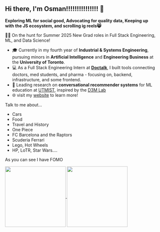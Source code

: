 ## Hi there, I'm Osman!!!!!!!!!!!!!!! 👋

**Exploring ML for social good, Advocating for quality data, Keeping up with the JS ecosystem, and scrolling ig reels😸**

🕵️‍♂️ On the hunt for Summer 2025 New Grad roles in Full Stack Engineering, ML, and Data Science!
- 🎓 Currently in my fourth year of **Industrial & Systems Engineering**, pursuing minors in **Artificial Intelligence** and **Engineering Business** at the **University of Toronto**.
- 💻 As a Full Stack Engineering Intern at **[Doctalk](https://doctalk.com/)**, I built tools connecting doctors, med students, and pharma - focusing on, backend, infrastructure, and some frontend.
- 🔭 Leading research on **conversational recommender systems** for ML education at [UTMIST](https://utmist.gitlab.io/), inspired by the [D3M Lab](https://github.com/D3Mlab/llm-convrec/blob/main/Convrec_Demo_Slides.pdf)
- 🌐 visit my [website](https://www.osmansultan.me) to learn more!

Talk to me about...
- Cars
- Food
- Travel and History
- One Piece
- FC Barcelona and the Raptors
- Scuderia Ferrari
- Lego, Hot Wheels
- HP, LoTR, Star Wars....

As you can see I have FOMO
<!--
**osman-sultan/osman-sultan** is a ✨ _special_ ✨ repository because its `README.md` (this file) appears on your GitHub profile.

Here are some ideas to get you started:

- 🔭 I’m currently working on ...
- 🌱 I’m currently learning ...
- 👯 I’m looking to collaborate on ...
- 🤔 I’m looking for help with ...
- 💬 Ask me about ...
- 📫 How to reach me: ...
- 😄 Pronouns: ...
- ⚡ Fun fact: ...
-->

<a href="https://github-readme-stats-xi-five-47.vercel.app">
  <img height=200 align="center" src="https://github-readme-stats-xi-five-47.vercel.app/api?username=osman-sultan&layout=compact&theme=tokyonight&show_icons=true&show=reviews,discussions_started,discussions_answered,prs_merged,prs_merged_percentage&rank_icon=github&include_all_commits=true" />
</a>
<a href="https://github-readme-stats-xi-five-47.vercel.app">
  <img height=200 align="center" src="https://github-readme-stats-xi-five-47.vercel.app/api/top-langs/?username=osman-sultan&size_weight=0.5&count_weight=0.5&layout=compact&theme=tokyonight&exlude_repo=privategpt,data-engineering-practice&langs_count=9" />
</a>


